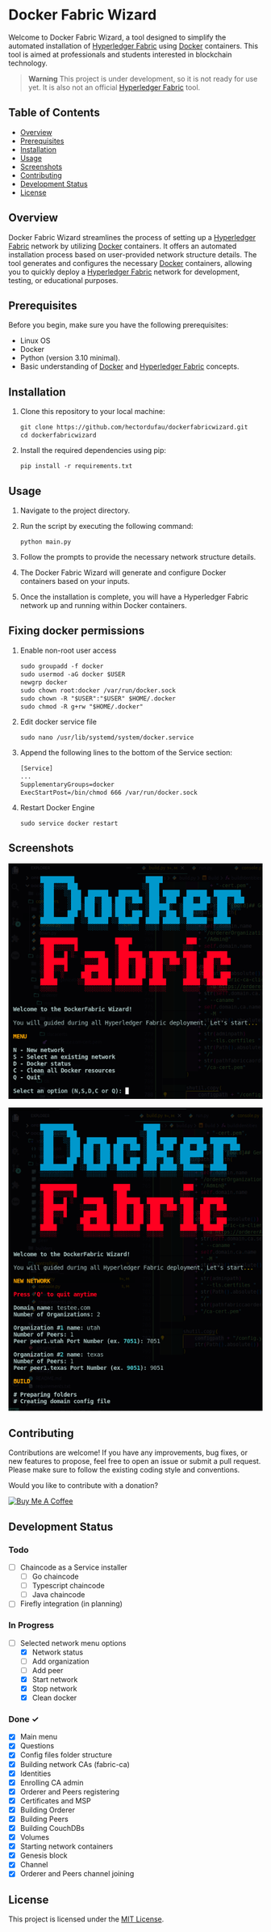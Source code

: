 # Docker Fabric Wizard

Welcome to Docker Fabric Wizard, a tool designed to simplify the automated installation of [Hyperledger Fabric](https://www.hyperledger.org/projects/fabric) using [Docker](https://hub.docker.com/u/hyperledger/) containers. This tool is aimed at professionals and students interested in blockchain technology.

> __Warning__
This project is under development, so it is not ready for use yet. It is also not an official [Hyperledger Fabric](https://www.hyperledger.org/projects/fabric) tool.


## Table of Contents

- [Overview](#overview)
- [Prerequisites](#prerequisites)
- [Installation](#installation)
- [Usage](#usage)
- [Screenshots](#screenshots)
- [Contributing](#contributing)
- [Development Status](#development-status)
- [License](#license)

## Overview

Docker Fabric Wizard streamlines the process of setting up a [Hyperledger Fabric](https://www.hyperledger.org/projects/fabric) network by utilizing [Docker](https://hub.docker.com/u/hyperledger/) containers. It offers an automated installation process based on user-provided network structure details. The tool generates and configures the necessary [Docker](https://hub.docker.com/u/hyperledger/) containers, allowing you to quickly deploy a [Hyperledger Fabric](https://www.hyperledger.org/projects/fabric) network for development, testing, or educational purposes.

## Prerequisites

Before you begin, make sure you have the following prerequisites:

- Linux OS
- Docker
- Python (version 3.10 minimal).
- Basic understanding of [Docker](https://docs.docker.com/) and [Hyperledger Fabric](https://hyperledger-fabric.readthedocs.io/en/latest/getting_started.html) concepts.

## Installation

1. Clone this repository to your local machine:

   ```
   git clone https://github.com/hectordufau/dockerfabricwizard.git
   cd dockerfabricwizard
   ```

2. Install the required dependencies using pip:

   ```
   pip install -r requirements.txt
   ```

## Usage

1. Navigate to the project directory.

2. Run the script by executing the following command:

   ```
   python main.py
   ```

3. Follow the prompts to provide the necessary network structure details.

4. The Docker Fabric Wizard will generate and configure Docker containers based on your inputs.

5. Once the installation is complete, you will have a Hyperledger Fabric network up and running within Docker containers.

## Fixing docker permissions

1. Enable non-root user access

   ```
   sudo groupadd -f docker
   sudo usermod -aG docker $USER
   newgrp docker
   sudo chown root:docker /var/run/docker.sock
   sudo chown -R "$USER":"$USER" $HOME/.docker
   sudo chmod -R g+rw "$HOME/.docker"
   ```

2. Edit docker service file

   ```
   sudo nano /usr/lib/systemd/system/docker.service
   ```

3. Append the following lines to the bottom of the Service section:

   ```
   [Service]
   ...
   SupplementaryGroups=docker
   ExecStartPost=/bin/chmod 666 /var/run/docker.sock

   ```

4. Restart Docker Engine

   ```
   sudo service docker restart
   ```

## Screenshots

![Main menu](/screenshots/screen1.png "Main menu")

![New network](/screenshots/screen2.png "New network")

## Contributing

Contributions are welcome! If you have any improvements, bug fixes, or new features to propose, feel free to open an issue or submit a pull request. Please make sure to follow the existing coding style and conventions.

Would you like to contribute with a donation?

<a href="https://www.buymeacoffee.com/hectordufau" target="_blank"><img src="https://cdn.buymeacoffee.com/buttons/v2/arial-yellow.png" alt="Buy Me A Coffee" height="45"></a>

## Development Status

### Todo

- [ ] Chaincode as a Service installer
   - [ ] Go chaincode
   - [ ] Typescript chaincode
   - [ ] Java chaincode
- [ ] Firefly integration (in planning)

### In Progress

- [ ] Selected network menu options
   - [x] Network status
   - [ ] Add organization
   - [ ] Add peer
   - [x] Start network
   - [x] Stop network
   - [x] Clean docker

### Done ✓

- [x] Main menu
- [x] Questions
- [x] Config files folder structure
- [x] Building network CAs (fabric-ca)
- [x] Identities
- [x] Enrolling CA admin
- [x] Orderer and Peers registering
- [x] Certificates and MSP
- [x] Building Orderer
- [x] Building Peers
- [x] Building CouchDBs
- [x] Volumes
- [x] Starting network containers
- [X] Genesis block
- [X] Channel
- [x] Orderer and Peers channel joining

## License

This project is licensed under the [MIT License](LICENSE).
